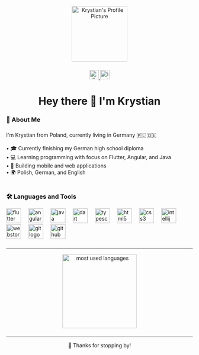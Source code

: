<div align="center">
  <img src="assets/krys.png" height="150" alt="Krystian's Profile Picture" />

</div>

###

<div align="center">
  <a href="https://discord.com/users/768166497083981824" target="_blank">
    <img src="https://img.shields.io/static/v1?message=Discord&logo=discord&label=&color=7289DA&logoColor=white&labelColor=&style=for-the-badge" height="25" alt="discord logo"  />
  </a>
  <a href="https://instagram.com/krys.brt" target="_blank">
    <img src="https://img.shields.io/static/v1?message=Instagram&logo=instagram&label=&color=E4405F&logoColor=white&labelColor=&style=for-the-badge" height="25" alt="instagram logo"  />
  </a>
</div>

###

<h1 align="center">Hey there 👋 I'm Krystian</h1>

###

<h3 align="left">🧸 About Me</h3>

###

<p align="left">I'm Krystian from Poland, currently living in Germany  🇵🇱 🇩🇪<br><br>• 🎓 Currently finishing my German high school diploma<br>• 💻 Learning programming with focus on Flutter, Angular, and Java<br>• 📱 Building mobile and web applications<br>• 🌍 Polish, German, and English<br>
<br>




<h3 align="left">🛠 Languages and Tools</h3>



<div align="left">
  <img src="https://cdn.jsdelivr.net/gh/devicons/devicon/icons/flutter/flutter-original.svg" height="40" alt="flutter logo"  />
  <img width="12" />
  <img src="https://cdn.jsdelivr.net/gh/devicons/devicon/icons/angularjs/angularjs-original.svg" height="40" alt="angular logo"  />
  <img width="12" />
  <img src="https://cdn.jsdelivr.net/gh/devicons/devicon/icons/java/java-original.svg" height="40" alt="java logo"  />
  <img width="12" />
  <img src="https://cdn.jsdelivr.net/gh/devicons/devicon/icons/dart/dart-original.svg" height="40" alt="dart logo"  />
  <img width="12" />
  <img src="https://cdn.jsdelivr.net/gh/devicons/devicon/icons/typescript/typescript-original.svg" height="40" alt="typescript logo"  />
  <img width="12" />
  <img src="https://cdn.jsdelivr.net/gh/devicons/devicon/icons/html5/html5-original.svg" height="40" alt="html5 logo"  />
  <img width="12" />
  <img src="https://cdn.jsdelivr.net/gh/devicons/devicon/icons/css3/css3-original.svg" height="40" alt="css3 logo"  />
  <img width="12" />
  <img src="https://cdn.jsdelivr.net/gh/devicons/devicon/icons/intellij/intellij-original.svg" height="40" alt="intellij logo"  />
  <img width="12" />
  <img src="https://cdn.jsdelivr.net/gh/devicons/devicon/icons/webstorm/webstorm-original.svg" height="40" alt="webstorm logo"  />
  <img width="12" />
  <img src="https://cdn.jsdelivr.net/gh/devicons/devicon/icons/git/git-original.svg" height="40" alt="git logo"  />
  <img width="12" />
  <img src="https://cdn.jsdelivr.net/gh/devicons/devicon/icons/github/github-original.svg" height="40" alt="github logo"  />
</div>

###

<h3 align="left"></h3>

---


<div align="center">
  <img src="https://github-readme-stats.vercel.app/api/top-langs/?username=Kr-ys&theme=dark&hide_border=false&include_all_commits=false&count_private=false&layout=compact" height="200" alt="most used languages"  />
</div>


###

---
<div align="center">
  🩷 Thanks for stopping by!
</div>
